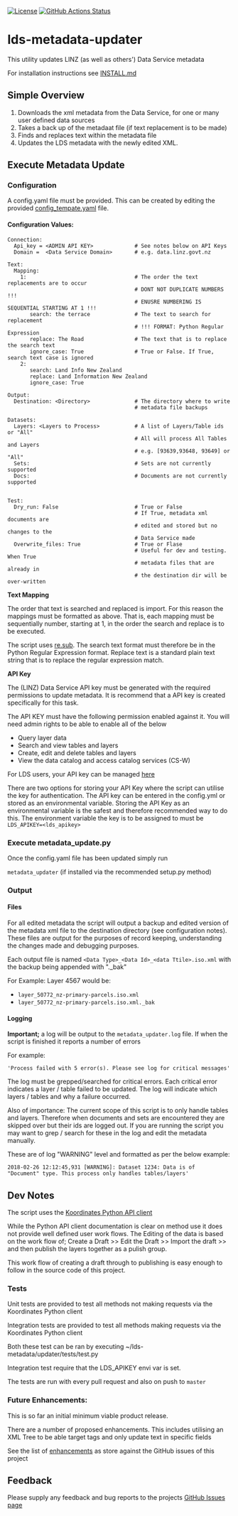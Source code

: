 [![License](https://img.shields.io/badge/License-BSD%203--Clause-blue.svg)](https://github.com/linz/lds-metadata-updater/LICENSE) 
[![GitHub Actions Status](https://github.com/linz/lds-metadata-updater/workflows/CI/badge.svg)](https://github.com/linz/lds-metadata-updater/actions)


# lds-metadata-updater


This utility updates LINZ (as well as others') Data Service metadata

For installation instructions see [INSTALL.md](metadata_updater/INSTALL.md)

## Simple Overview

1. Downloads the xml metadata from the Data Service, for one or many user defined
data sources
2. Takes a back up of the metadaat file (if text replacement is to be made)
3. Finds and replaces text within the metadata file 
4. Updates the LDS metadata with the newly edited XML.


## Execute Metadata Update

### Configuration
A config.yaml file must be provided. This can be created by editing the provided
[config_tempate.yaml](config_tempate.yaml) file. 


#### Configuration Values:

```
Connection:
  Api_key = <ADMIN API KEY>             # See notes below on API Keys
  Domain =  <Data Service Domain>       # e.g. data.linz.govt.nz

Text:
  Mapping:                               
    1:                                  # The order the text replacements are to occur
                                        # DONT NOT DUPLICATE NUMBERS !!!
                                        # ENUSRE NUMBERING IS SEQUENTIAL STARTING AT 1 !!!
       search: the terrace              # The text to search for replacement
                                        # !!! FORMAT: Python Regular Expression
       replace: The Road                # The text that is to replace the search text
       ignore_case: True                # True or False. If True, search text case is ignored 
    2: 
       search: Land Info New Zealand
       replace: Land Information New Zealand
       ignore_case: True     

Output:
  Destination: <Directory>              # The directory where to write 
                                        # metadata file backups

Datasets:
  Layers: <Layers to Process>           # A list of Layers/Table ids or "All"
                                        # All will process All Tables and Layers 
                                        # e.g. [93639,93648, 93649] or "All"
  Sets:                                 # Sets are not currently supported
  Docs:                                 # Documents are not currently supported 


Test:
  Dry_run: False                        # True or False
                                        # If True, metadata xml documents are
                                        # edited and stored but no changes to the
                                        # Data Service made 
  Overwrite_files: True                 # True or Flase
                                        # Useful for dev and testing. When True
                                        # metadata files that are already in 
                                        # the destination dir will be over-written
```
**Text Mapping**

The order that text is searched and replaced is import. For this reason the 
mappings must be formatted as above. That is, each mapping must be sequentially 
number, starting at 1, in the order the search and replace is to be executed.

The script uses [re.sub](https://docs.python.org/2/library/re.html#regular-expression-syntax). 
The search text format must therefore be in the Python Regular Expression format.
Replace text is a standard plain text string that is to replace the regular expression match. 

**API Key**

The (LINZ) Data Service API key must be generated with the required permissions 
to update metadata. It is recommend that a API key is created specifically for 
this task.

The API KEY must have the following permission enabled against it. You will 
need admin rights to be able to enable all of the below 
* Query layer data
* Search and view tables and layers
* Create, edit and delete tables and layers
* View the data catalog and access catalog services (CS-W)

For LDS users, your API key can be managed [here](https://data.linz.govt.nz/my/api/)

There are two options for storing your API Key where the script can utilise the key 
for authentication. The API key can be entered in the config.yml or stored as
an environmental variable. Storing the API Key as an environmental variable is 
the safest and therefore recommended way to do this. The environment variable 
the key is to be assigned to must be `LDS_APIKEY=<lds_apikey>` 



### Execute metadata_update.py
Once the config.yaml file has been updated simply run

```metadata_updater``` (if installed via the recommended setup.py method)

### Output

#### Files
For all edited metadata the script will output a backup and edited 
version of the metadata xml file to the destination directory 
(see configuration notes). These files are output for the purposes of 
record keeping, understanding the changes made and debugging purposes. 

Each output file is named `<Data Type>_<Data Id>_<data Ttile>.iso.xml` 
with the backup being appended with "._bak"

For Example:
Layer 4567 would be:
* `layer_50772_nz-primary-parcels.iso.xml`
* `layer_50772_nz-primary-parcels.iso.xml._bak`

#### Logging 
**Important;** a log will be output to the `metadata_updater.log` file. 
If when the script is finished it reports a number of errors 

For example:

```
'Process failed with 5 error(s). Please see log for critical messages'
```
The log must be grepped/searched for critical errors. Each critical error 
indicates a layer / table failed to be updated. The log will indicate which 
layers / tables and why a failure occurred.

Also of importance: The current scope of this script is to only handle tables
and layers. Therefore when documents and sets are encountered they are skipped
over but their ids are logged out. If you are running the script you may want 
to grep / search for these in the log and edit the metadata manually.

These are of log "WARNING" level and formatted as per the below example:


```
2018-02-26 12:12:45,931 [WARNING]: Dataset 1234: Data is of 
"Document" type. This process only handles tables/layers'

```


## Dev Notes
The script uses the 
[Koordinates Python API client](http://koordinates-python.readthedocs.io/en/stable/)

While the Python API client documentation is clear on method use it does not 
provide well defined user work flows. The Editing of the data is based on the 
work flow of; Create a Draft \>> Edit the Draft  \>> Import the draft \>> and 
then publish the layers together as a pulish group.

This work flow of creating a draft through to publishing is easy enough to
follow in the source code of this project. 

### Tests
Unit tests are provided to test all methods not making requests via the Koordinates
Python client

Integration tests are provided to test all methods making requests via the
Koordinates Python client

Both these test can be ran by executing ~/lds-metadata/updater/tests/test.py

Integration test require that the LDS_APIKEY envi var is set. 

The tests are run with every pull request and also on push to `master`

### Future Enhancements:
This is so far an initial minimum viable product release.

There are a number of proposed enhancements. This includes utilising an XML Tree 
to be able target tags and only update text in specific fields 

See the list of [enhancements](https://github.com/linz/lds-metadata-updater/issues) 
as store against the GitHub issues of this project

## Feedback
Please supply any feedback and bug reports to the projects
[GitHub Issues page](https://github.com/linz/lds-metadata-updater/issues)
